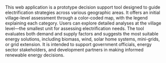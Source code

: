 This web application is a prototype decision support tool designed to guide electrification strategies across various geographic areas. It offers an initial village-level assessment through a color-coded map, with the legend explaining each category. Users can explore detailed analyses at the village level—the smallest unit for assessing electrification needs. The tool evaluates both demand and supply factors and suggests the most suitable energy solutions, including biomass, wind, solar home systems, mini-grids, or grid extension. It is intended to support government officials, energy sector stakeholders, and development partners in making informed renewable energy decisions.